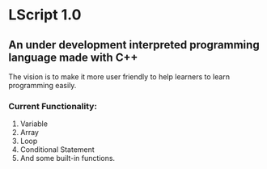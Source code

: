 # LScript 1.0
## An under development interpreted programming language made with C++
The vision is to make it more user friendly to help learners to learn programming easily.

### Current Functionality:
1. Variable
2. Array
3. Loop
4. Conditional Statement
5. And some built-in functions.

